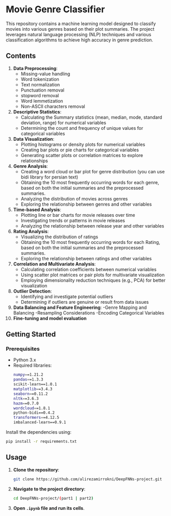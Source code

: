 # Movie Genre Classifier

This repository contains a machine learning model designed to classify movies into various genres based on their plot summaries. The project leverages natural language processing (NLP) techniques and various classification algorithms to achieve high accuracy in genre prediction.

## Contents

1. **Data Preprocessing**:
   - Missing-value handling
   - Word tokenization
   - Text normalization
   - Punctuation removal
   - stopword removal
   - Word lemmetization
   - Non-ASCII characters removal
2. **Descriptive Statistics**:
   - Calculating the Summary statistics (mean, median, mode, standard deviation, range) for numerical variables
   - Determining the count and frequency of unique values for categorical variables
3. **Data Visualization**:
   - Plotting histograms or density plots for numerical variables
   - Creating bar plots or pie charts for categorical variables
   - Generating scatter plots or correlation matrices to explore relationships
4. **Genre Analysis**:
   - Creating a word cloud or bar plot for genre distribution (you can use bidi library for persian text)
   - Obtaining the 10 most frequently occurring words for each genre, based on both the initial summaries and the preprocessed summaries.
   - Analyzing the distribution of movies across genres
   - Exploring the relationship between genres and other variables
5. **Time-based Analysis**:
   - Plotting line or bar charts for movie releases over time
   - Investigating trends or patterns in movie releases
   - Analyzing the relationship between release year and other variables
6. **Rating Analysis**:
   - Visualizing the distribution of ratings
   - Obtaining the 10 most frequently occurring words for each Rating, based on both the initial summaries and the preprocessed summaries.
   - Exploring the relationship between ratings and other variables
7. **Correlation and Multivariate Analysis**:
   - Calculating correlation coefficients between numerical variables
   - Using scatter plot matrices or pair plots for multivariate visualization
   - Employing dimensionality reduction techniques (e.g., PCA) for better visualization
8. **Outlier Detection**:
   - Identifying and investigate potential outliers
   - Determining if outliers are genuine or result from data issues
9. **Data Balancing and Feature Engineering**:
   -Genre Mapping and Balancing
   -Resampling Considerations
   -Encoding Categorical Variables
8. **Fine-tuning and model evaluation**

## Getting Started

### Prerequisites

- Python 3.x
- Required libraries:
   ```bash
   numpy==1.21.2
   pandas==1.3.3
   scikit-learn==1.0.1
   matplotlib==3.4.3
   seaborn==0.11.2
   nltk==3.6.3
   hazm==0.7.0
   wordcloud==1.8.1
   python-bidi==0.4.2
   transformers==4.12.5
   imbalanced-learn==0.9.1
   ```

Install the dependencies using:

```bash
pip install -r requirements.txt
```
## Usage

1. **Clone the repository**:

    ```bash
    git clone https://github.com/alirezamirrokni/DeepFNNs-project.git
    ```

2. **Navigate to the project directory**:

    ```bash
    cd DeepFNNs-project/(part1 | part2)
    ```
    
3. **Open `.ipynb` file and run its cells**.
